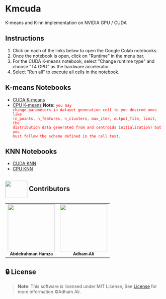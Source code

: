 # Kmcuda
K-means and K-nn implementation on NVIDIA GPU / CUDA

## Instructions

1. Click on each of the links below to open the Google Colab notebooks.
2. Once the notebook is open, click on "Runtime" in the menu bar.
3. For the CUDA K-means notebook, select "Change runtime type" and choose "T4 GPU" as the hardware accelerator.
4. Select "Run all" to execute all cells in the notebook.

## K-means Notebooks
- <a href="https://colab.research.google.com/drive/1to9tdDB2ZSDcMHyOJUMyImBYUpNjLLlX#scrollTo=8ZK9swhzPand" target="_blank">CUDA K-means</a>
- <a href="https://colab.research.google.com/drive/1tPC_UrZiwcsH_nbBzaofRmgiK7Umo44x#scrollTo=PnWPnYjO6NtK" target="_blank">CPU K-means</a>
<strong>Note:</strong> <code style = "color : red">you may change parameters in dataset generation cell to you desired ones like (n_points, n_features, n_clusters, max_iter, output_file, limit, the distribution data generated from and centroids initialization) but you must follow the scheme defined in the cell text.</code>

## KNN Notebooks

- <a href="https://colab.research.google.com/drive/1to9tdDB2ZSDcMHyOJUMyImBYUpNjLLlX#scrollTo=8ZK9swhzPand" target="_blank">CUDA KNN</a>
- <a href="https://colab.research.google.com/drive/1tPC_UrZiwcsH_nbBzaofRmgiK7Umo44x#scrollTo=PnWPnYjO6NtK" target="_blank">CPU KNN</a>

## <img  align="center" width= 70px height =55px src="https://media0.giphy.com/media/Xy702eMOiGGPzk4Zkd/giphy.gif?cid=ecf05e475vmf48k83bvzye3w2m2xl03iyem3tkuw2krpkb7k&rid=giphy.gif&ct=s"> Contributors <a id ="contributors"></a>

<table align="center" >
  <tr>
     <td align="center"><a href="https://github.com/Abd-ELrahmanHamza"><img src="https://avatars.githubusercontent.com/u/68310502?v=4" width="150px;" alt=""/><br /><sub><b>Abdelrahman Hamza</b></sub></a><br /></td>
    <td align="center"><a href="https://github.com/AdhamAliAbdelAal" ><img src="https://avatars.githubusercontent.com/u/83884426?v=4" width="150px;" alt=""/><br /><sub><b>Adham Ali</b></sub></a><br />
    </td>
  </tr>
</table>

## 🔒 License <a id ="license"></a>

> **Note**: This software is licensed under MIT License, See [License](https://github.com/AdhamAliAbdelAal/Pipelined-Processor/blob/master/LICENSE) for more information ©Adham Ali.

